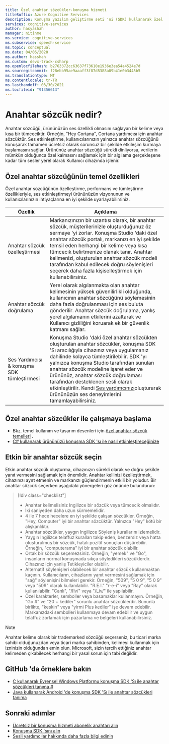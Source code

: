 ```yaml
---
title: Özel anahtar sözcükler-konuşma hizmeti
titleSuffix: Azure Cognitive Services
description: Konuşma yazılım geliştirme seti 'ni (SDK) kullanarak özel anahtar sözcüklere yönelik özelliklere, özelliklere ve sınırlamalara genel bakış.
services: cognitive-services
author: hasyashah
manager: nitinme
ms.service: cognitive-services
ms.subservice: speech-service
ms.topic: conceptual
ms.date: 04/06/2020
ms.author: hasshah
ms.custom: devx-track-csharp
ms.openlocfilehash: b2763372cc63637f73610e1936e3ea54a4524e7d
ms.sourcegitcommit: f28ebb95ae9aaaff3f87d8388a09b41e0b3445b5
ms.translationtype: MT
ms.contentlocale: tr-TR
ms.lasthandoff: 03/30/2021
ms.locfileid: "91356613"
---
```

# <a name="what-is-a-keyword"></a>Anahtar sözcük nedir?

Anahtar sözcüğü, ürününüzün ses özellikli olmasını sağlayan bir kelime veya kısa bir tümceciktir. Örneğin, "Hey Cortana", Cortana yardımcısı için anahtar sözcüktür. Ses etkinleştirme, kullanıcılarınızın yalnızca anahtar sözcüğünü konuşarak tamamen ücretsiz olarak sorunsuz bir şekilde etkileşim kurmaya başlamasını sağlar. Ürününüz anahtar sözcüğü sürekli dinliyorsa, verilerin mümkün olduğunca özel kalmasını sağlamak için bir algılama gerçekleşene kadar tüm sesler yerel olarak Kullanıcı cihazında işlenir.

## <a name="core-features-of-custom-keyword"></a>Özel anahtar sözcüğünün temel özellikleri

Özel anahtar sözcüğünün özelleştirme, performans ve tümleştirme özellikleriyle, ses etkinleştirmeyi ürününüzün vizyonunun ve kullanıcılarınızın ihtiyaçlarına en iyi şekilde uyarlayabilirsiniz.

| Özellik | Açıklama |
|----------|----------|
| Anahtar sözcük özelleştirmesi | Markanızınızın bir uzantısı olarak, bir anahtar sözcük, müşterilerinizle oluşturduğunuz öz sermaye 'yi zorlar. Konuşma Studio 'daki özel anahtar sözcük portalı, markanızı en iyi şekilde temsil eden herhangi bir kelime veya kısa tümcecik belirtmenize olanak tanır. Anahtar kelimenizi, oluşturulan anahtar sözcük modeli tarafından kabul edilecek doğru söylenişleri seçerek daha fazla kişiselleştirmek için kullanabilirsiniz.
| Anahtar sözcük doğrulama | Yerel olarak algılanmakta olan anahtar kelimesinin yüksek güvenilirlikli olduğunda, kullanıcının anahtar sözcüğünü söylemesinin daha fazla doğrulanması için ses buluta gönderilir. Anahtar sözcük doğrulama, yanlış yerel algılamanın etkilerini azaltarak ve Kullanıcı gizliliğini koruarak ek bir güvenlik katmanı sağlar.
| Ses Yardımcısı & konuşma SDK tümleştirmesi | Konuşma Studio 'daki özel anahtar sözcükten oluşturulan anahtar sözcükler, konuşma SDK 'Sı aracılığıyla cihazınız veya uygulamanız dahilinde kolayca tümleştirilebilir. SDK 'yı yalnızca konuşma Studio tarafından sunulan anahtar sözcük modeline işaret eder ve ürününüz, anahtar sözcük doğrulaması tarafından desteklenen sesli olarak etkinleştirilir. Kendi [Ses yardımcınızı](voice-assistants.md)oluşturarak ürününüzün ses deneyimlerini tamamlayabilirsiniz.

## <a name="get-started-with-custom-keywords"></a>Özel anahtar sözcükler ile çalışmaya başlama

* Bkz. temel kullanım ve tasarım desenleri için [özel anahtar sözcük temelleri](custom-keyword-basics.md) .
* [C# kullanarak ürününüzü konuşma SDK 'sı ile nasıl etkinleştireceğinize](tutorial-voice-enable-your-bot-speech-sdk.md)

## <a name="choose-an-effective-keyword"></a>Etkin bir anahtar sözcük seçin

Etkin anahtar sözcük oluşturma, cihazınızın sürekli olarak ve doğru şekilde yanıt vermesini sağlamak için önemlidir. Anahtar keliinizi özelleştirmek, cihazınızı ayırt etmenin ve markanızı güçlendirmenin etkili bir yoludur. Bir anahtar sözcük seçerken aşağıdaki yönergeleri göz önünde bulundurun:

> [!div class="checklist"]
> * Anahtar kelimelisiniz Ingilizce bir sözcük veya tümcecik olmalıdır.
> * İki saniyeden daha uzun sürmemelidir.
> * 4 ile 7 hece hecelere en iyi şekilde çalışan sözcükler. Örneğin, "Hey, Computer" iyi bir anahtar sözcüktür. Yalnızca "Hey" kötü bir alışkanlıktır.
> * Anahtar sözcükler, yaygın Ingilizce Söyleniş kurallarını izlemelidir.
> * Yaygın Ingilizce telaffuz kuralları takip eden, benzersiz veya hatta oluşturulmuş bir sözcük, hatalı pozitif sonuçları düşürebilir. Örneğin, "computerama" iyi bir anahtar sözcük olabilir.
> * Ortak bir sözcük seçemezsiniz. Örneğin, "yemek" ve "Go", insanların normal konuşmada sıkça söyledikleri sözcüklerdir. Cihazınız için yanlış Tetikleyiciler olabilir.
> * Alternatif söylenişleri olabilecek bir anahtar sözcük kullanmaktan kaçının. Kullanıcıların, cihazlarını yanıt vermesini sağlamak için "sağ" söylenişini bilmeleri gerekir. Örneğin, "509", "5 0 9", "5 0 9" veya "509" olarak kullanılabilir. "R.E.I." "r-e-i" veya "Ray" olarak kullanılabilir. "Canlı", "/līv/" veya "/Liv/" ile yapılabilir.
> * Özel karakterler, semboller veya basamaklar kullanmayın. Örneğin, "Go #" ve "20 + kediler" sorunlu anahtar sözcüklerdir. Bununla birlikte, "keskin" veya "yirmi Plus kediler" işe devam edebilir. Markanızdaki sembolleri kullanmaya devam edebilir ve uygun telaffuz zorlamak için pazarlama ve belgeleri kullanabilirsiniz.

> [!NOTE]
> Anahtar kelime olarak bir trademarked sözcüğü seçerseniz, bu ticari marka sahibi olduğunuzdan veya ticari marka sahibinden, kelimeyi kullanmak için izninizin olduğundan emin olun. Microsoft, sizin tercih ettiğiniz anahtar kelimeden çıkabilecek herhangi bir yasal sorun için tabi değildir.

## <a name="see-samples-on-github"></a>GitHub 'da örneklere bakın

* [C kullanarak Evrensel Windows Platformu konuşma SDK 'Sı ile anahtar sözcükleri tanıma #](https://github.com/Azure-Samples/cognitive-services-speech-sdk/tree/master/quickstart/csharp/uwp/keyword-recognizer)
* [Java kullanarak Android 'de konuşma SDK 'Sı ile anahtar sözcükleri tanıma](https://github.com/Azure-Samples/cognitive-services-speech-sdk/tree/master/quickstart/java/android/keyword-recognizer)

## <a name="next-steps"></a>Sonraki adımlar

* [Ücretsiz bir konuşma hizmeti abonelik anahtarı alın](overview.md#try-the-speech-service-for-free)
* [Konuşma SDK 'sını alın](speech-sdk.md)
* [Sesli yardımcılar hakkında daha fazla bilgi edinin](voice-assistants.md)
